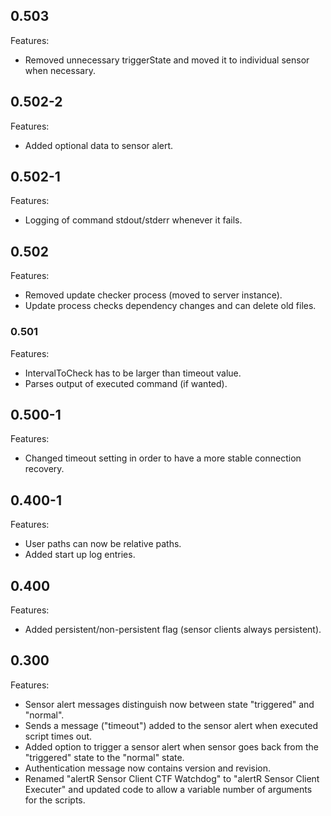 ## 0.503

Features:

* Removed unnecessary triggerState and moved it to individual sensor when necessary.


## 0.502-2

Features:

* Added optional data to sensor alert.


## 0.502-1

Features:

* Logging of command stdout/stderr whenever it fails.


## 0.502

Features:

* Removed update checker process (moved to server instance).
* Update process checks dependency changes and can delete old files.


### 0.501

Features:

* IntervalToCheck has to be larger than timeout value.
* Parses output of executed command (if wanted).


## 0.500-1

Features:

* Changed timeout setting in order to have a more stable connection recovery.


## 0.400-1

Features:

* User paths can now be relative paths.
* Added start up log entries.


## 0.400

Features:

* Added persistent/non-persistent flag (sensor clients always persistent).


## 0.300

Features:

* Sensor alert messages distinguish now between state "triggered" and "normal".
* Sends a message ("timeout") added to the sensor alert when executed script times out.
* Added option to trigger a sensor alert when sensor goes back from the "triggered" state to the "normal" state.
* Authentication message now contains version and revision.
* Renamed "alertR Sensor Client CTF Watchdog" to "alertR Sensor Client Executer" and updated code to allow a variable number of arguments for the scripts.